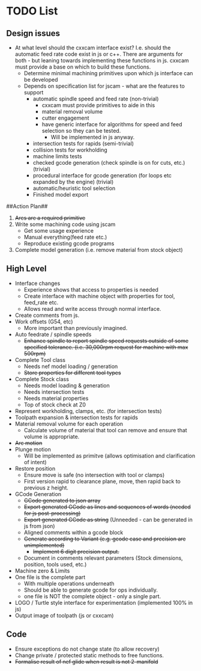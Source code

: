 # TODO List #

## Design issues ##
 * At what level should the cxxcam interface exist?
   I.e. should the automatic feed rate code exist in js or c++. There are arguments for both - but leaning towards implementing these functions in js. cxxcam must provide a base on which to build these functions.
    - Determine minimal machining primitives upon which js interface can be developed
    - Depends on specification list for jscam - what are the features to support
       * automatic spindle speed and feed rate (non-trivial)
          - cxxcam must provide primitives to aide in this
          - material removal volume
          - cutter engagement
          - have generic interface for algorithms for speed and feed selection so they can be tested. 
             - Will be implemented in js anyway.
       * intersection tests for rapids (semi-trivial)
       * collision tests for workholding
       * machine limits tests
       * checked gcode generation (check spindle is on for cuts, etc.) (trivial)
       * procedural interface for gcode generation (for loops etc expanded by the engine) (trivial)
       * automatic/heuristic tool selection
       * Finished model export

##Action Plan##
 1. ~~Arcs are a required primitive~~
 2. Write some machining code using jscam
    * Get some usage experience
    * Manual everything(feed rate etc.)
    * Reproduce existing gcode programs
 3. Complete model generation (i.e. remove material from stock object)

## High Level ##
 * Interface changes
    - Experience shows that access to properties is needed
    - Create interface with machine object with properties for tool, feed_rate etc.
    - Allows read and write access through normal interface.
 * Create comments from js.
 * Work offsets (G54, etc)
    - More important than previously imagined.
 * Auto feedrate / spindle speeds
    - ~~Enhance spindle to report spindle speed requests outside of some specified tolerance. (i.e. 30,000rpm request for machine with max 500rpm)~~
 * Complete Tool class
    - Needs nef model loading / generation
    - ~~Store properties for different tool types~~
 * Complete Stock class
    - Needs model loading & generation
    - Needs intersection tests
    - Needs material properties
    - Top of stock check at Z0
 * Represent workholding, clamps, etc. (for intersection tests)
 * Toolpath expansion & intersection tests for rapids
 * Material removal volume for each operation
    - Calculate volume of material that tool can remove and ensure that volume is appropriate.
 * ~~Arc motion~~
 * Plunge motion
    * Will be implemented as primitve (allows optimisation and clarification of intent)
 * Restore position
    - Ensure move is safe (no intersection with tool or clamps)
    - First version rapid to clearance plane, move, then rapid back to previous z height.
 * GCode Generation
    - ~~GCode generated to json array~~
    - ~~Export generated GCode as lines and sequences of words (needed for js post-processing)~~
    - ~~Export generated GCode as string~~ (Unneeded - can be generated in js from json)
    - Aligned comments within a gcode block
    - ~~Generate according to Variant (e.g. gcode case and precision are unimplemented)~~
       - ~~Implement 6 digit precision output.~~
    - Document in comments relevant parameters (Stock dimensions, position, tools used, etc.)
 * Machine zero & Limits
 * One file is the complete part
    - With multiple operations underneath
    - Should be able to generate gcode for ops individually.
    - one file is NOT the complete object - only a single part.
 * LOGO / Turtle style interface for experimentation (implemented 100% in js)
 * Output image of toolpath (js or cxxcam)

## Code ##
 * Ensure exceptions do not change state (to allow recovery)
 * Change private / protected static methods to free functions.
 * ~~Formalise result of nef glide when result is not 2-manifold~~
